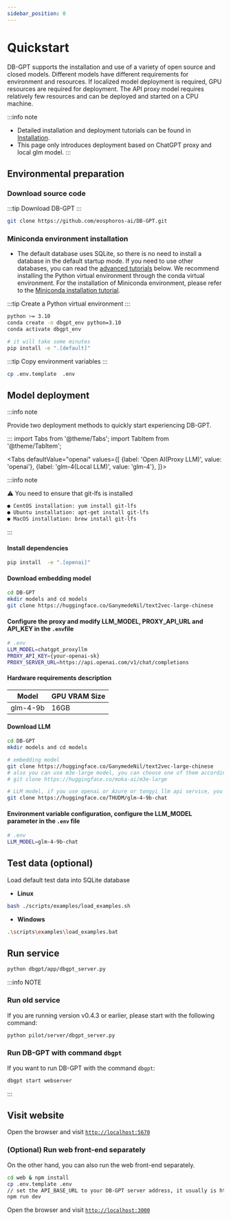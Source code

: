 ```yaml
---
sidebar_position: 0
---
```

# Quickstart
DB-GPT supports the installation and use of a variety of open source and closed models. Different models have different requirements for environment and resources. If localized model deployment is required, GPU resources are required for deployment. The API proxy model requires relatively few resources and can be deployed and started on a CPU machine.


:::info note
- Detailed installation and deployment tutorials can be found in [Installation](./installation).
- This page only introduces deployment based on ChatGPT proxy and local glm model.
:::

## Environmental preparation

### Download source code

:::tip
Download DB-GPT
:::



```bash
git clone https://github.com/eosphoros-ai/DB-GPT.git
```

### Miniconda environment installation

- The default database uses SQLite, so there is no need to install a database in the default startup mode. If you need to use other databases, you can read the [advanced tutorials](./application/advanced_tutorial/rag.md) below. We recommend installing the Python virtual environment through the conda virtual environment. For the installation of Miniconda environment, please refer to the [Miniconda installation tutorial](https://docs.conda.io/projects/miniconda/en/latest/).

:::tip
Create a Python virtual environment
:::

```bash
python >= 3.10
conda create -n dbgpt_env python=3.10
conda activate dbgpt_env

# it will take some minutes
pip install -e ".[default]"
```

:::tip
Copy environment variables
:::
```bash
cp .env.template  .env
```

## Model deployment

:::info note

Provide two deployment methods to quickly start experiencing DB-GPT.

:::
import Tabs from '@theme/Tabs';
import TabItem from '@theme/TabItem';

<Tabs
  defaultValue="openai"
  values={[
    {label: 'Open AI(Proxy LLM)', value: 'openai'},
    {label: 'glm-4(Local LLM)', value: 'glm-4'},
  ]}>

  <TabItem value="openai" label="openai">

:::info note

⚠️  You need to ensure that git-lfs is installed
```bash
● CentOS installation: yum install git-lfs
● Ubuntu installation: apt-get install git-lfs
● MacOS installation: brew install git-lfs
```
:::

#### Install dependencies

```bash
pip install  -e ".[openai]"
```

#### Download embedding model

```bash
cd DB-GPT
mkdir models and cd models
git clone https://huggingface.co/GanymedeNil/text2vec-large-chinese
```

#### Configure the proxy and modify LLM_MODEL, PROXY_API_URL and API_KEY in the `.env`file

```bash
# .env
LLM_MODEL=chatgpt_proxyllm
PROXY_API_KEY={your-openai-sk}
PROXY_SERVER_URL=https://api.openai.com/v1/chat/completions
```
  </TabItem>

  <TabItem value="glm-4" label="glm-4">

#### Hardware requirements description
|  Model    		   | GPU VRAM Size   	 | 
|:--------------:|-------------------|
| glm-4-9b     	 | 16GB        	     |

#### Download LLM

```bash
cd DB-GPT
mkdir models and cd models

# embedding model
git clone https://huggingface.co/GanymedeNil/text2vec-large-chinese
# also you can use m3e-large model, you can choose one of them according to your needs
# git clone https://huggingface.co/moka-ai/m3e-large

# LLM model, if you use openai or Azure or tongyi llm api service, you don't need to download llm model
git clone https://huggingface.co/THUDM/glm-4-9b-chat

```
#### Environment variable configuration, configure the LLM_MODEL parameter in the `.env` file
```bash
# .env
LLM_MODEL=glm-4-9b-chat
```
  </TabItem>

</Tabs>


## Test data (optional)
Load default test data into SQLite database
- **Linux**

```bash
bash ./scripts/examples/load_examples.sh
```
- **Windows**

```bash
.\scripts\examples\load_examples.bat
```

## Run service

```bash
python dbgpt/app/dbgpt_server.py
```

:::info NOTE
### Run old service

If you are running version v0.4.3 or earlier, please start with the following command:

```bash
python pilot/server/dbgpt_server.py
```

### Run DB-GPT with command `dbgpt`

If you want to run DB-GPT with the command `dbgpt`:

```bash
dbgpt start webserver
```
:::

## Visit website

Open the browser and visit [`http://localhost:5670`](http://localhost:5670)


### (Optional) Run web front-end separately

On the other hand, you can also run the web front-end separately.

```bash
cd web & npm install
cp .env.template .env
// set the API_BASE_URL to your DB-GPT server address, it usually is http://localhost:5670
npm run dev
```
Open the browser and visit [`http://localhost:3000`](http://localhost:3000)






